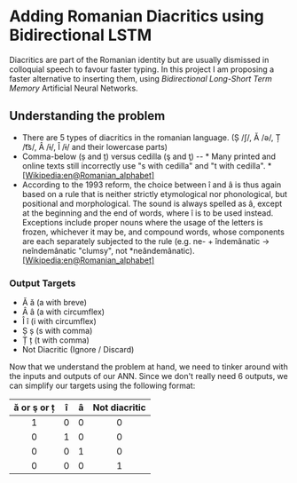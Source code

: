# Adding Romanian Diacritics using Bidirectional LSTM

Diacritics are part of the Romanian identity but are usually dismissed in colloquial speech to favour faster typing. In this project I am proposing a faster alternative to inserting them, using *Bidirectional Long-Short Term Memory* Artificial Neural Networks.

## Understanding the problem

* There are 5 types of diacritics in the romanian language. (Ș /ʃ/, Ă /ə/, Ț /t͡s/, Â /ɨ/, Î /ɨ/ and their lowercase parts)
* Comma-below (ș and ț) versus cedilla (ş and ţ) --  * Many printed and online texts still incorrectly use "s with cedilla" and "t with cedilla". * [[Wikipedia:en@Romanian_alphabet]](https://en.wikipedia.org/wiki/Romanian_alphabet)
* According to the 1993 reform, the choice between î and â is thus again based on a rule that is neither strictly etymological nor phonological, but positional and morphological. The sound is always spelled as â, except at the beginning and the end of words, where î is to be used instead. Exceptions include proper nouns where the usage of the letters is frozen, whichever it may be, and compound words, whose components are each separately subjected to the rule (e.g. ne- + îndemânatic → neîndemânatic "clumsy", not *neândemânatic). [[Wikipedia:en@Romanian_alphabet]](https://en.wikipedia.org/wiki/Romanian_alphabet#%C3%8E_versus_%C3%82)

### Output Targets

- Ă ă (a with breve)
- Â â (a with circumflex)
- Î î (i with circumflex)
- Ș ș (s with comma)
- Ț ț (t with comma)
- Not Diacritic (Ignore / Discard)

Now that we understand the problem at hand, we need to tinker around with the inputs and outputs of our ANN. Since we don't really need 6 outputs, we can simplify our targets using the following format:

| ă or ş or ț 	| î 	| â 	| Not diacritic 	|
|:-----------:	|:-:	|:-:	|:-------------:	|
|      1      	| 0 	| 0 	|       0       	|
|      0      	| 1 	| 0 	|       0       	|
|      0      	| 0 	| 1 	|       0       	|
|      0      	| 0 	| 0 	|       1       	|